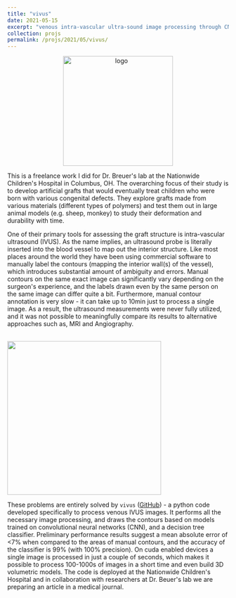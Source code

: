 ```yaml
---
title: "vivus"
date: 2021-05-15
excerpt: "venous intra-vascular ultra-sound image processing through CNN<br/><img src='https://github.com/tuguldurs/vivus/blob/main/media/pullback.gif?raw=true' width='350'>"
collection: projs
permalink: /projs/2021/05/vivus/
---
```


<p align='center'>
<img src="https://raw.githubusercontent.com/tuguldurs/vivus/main/media/logo.png" alt="logo" width="250"/>
</p>

This is a freelance work I did for Dr. Breuer's lab at the Nationwide Children's Hospital in Columbus, OH. The overarching focus of their study is to develop artificial grafts that would eventually treat children who were born with various congenital defects. They explore grafts made from various materials (different types of polymers) and test them out in large animal models (e.g. sheep, monkey) to study their deformation and durability with time.

One of their primary tools for assessing the graft structure is intra-vascular ultrasound (IVUS). As the name implies, an ultrasound probe is literally inserted into the blood vessel to map out the interior structure. Like most places around the world they have been using commercial software to manually label the contours (mapping the interior wall(s) of the vessel), which introduces substantial amount of ambiguity and errors. Manual contours on the same exact image can significantly vary depending on the surgeon's experience, and the labels drawn even by the same person on the same image can differ quite a bit. Furthermore, manual contour annotation is very slow - it can take up to 10min just to process a single image. As a result, the ultrasound measurements were never fully utilized, and it was not possible to meaningfully compare its results to alternative approaches such as, MRI and Angiography.

<br/><img src='https://github.com/tuguldurs/vivus/blob/main/media/pullback.gif?raw=true' width='350'><br>

These problems are entirely solved by <code>vivus</code> ([GitHub](https://github.com/tuguldurs/vivus)) - a python code developed specifically to process venous IVUS images. It performs all the necessary image processing, and draws the contours based on models trained on convolutional neural networks (CNN), and a decision tree classifier. Preliminary performance results suggest a mean absolute error of <7% when compared to the areas of manual contours, and the accuracy of the classifier is 99% (with 100% precision). On cuda enabled devices a single image is processed in just a couple of seconds, which makes it possible to process 100-1000s of images in a short time and even build 3D volumetric models. The code is deployed at the Nationwide Children's Hospital and in collaboration with researchers at Dr. Beuer's lab we are preparing an article in a medical journal.
